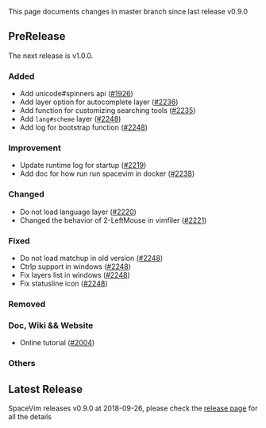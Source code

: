 This page documents changes in master branch since last release v0.9.0

## PreRelease

The next release is v1.0.0.

### Added

- Add unicode#spinners api ([#1926](https://github.com/SpaceVim/SpaceVim/pull/1926))
- Add layer option for autocomplete layer ([#2236](https://github.com/SpaceVim/SpaceVim/pull/2236))
- Add function for customizing searching tools ([#2235](https://github.com/SpaceVim/SpaceVim/pull/2235))
- Add `lang#scheme` layer ([#2248](https://github.com/SpaceVim/SpaceVim/pull/2248))
- Add log for bootstrap function ([#2248](https://github.com/SpaceVim/SpaceVim/pull/2323))

### Improvement

- Update runtime log for startup ([#2219](https://github.com/SpaceVim/SpaceVim/pull/2219))
- Add doc for how run run spacevim in docker ([#2238](https://github.com/SpaceVim/SpaceVim/pull/2238))

### Changed

- Do not load language layer ([#2220](https://github.com/SpaceVim/SpaceVim/pull/2220))
- Changed the behavior of 2-LeftMouse in vimfiler ([#2221](https://github.com/SpaceVim/SpaceVim/pull/2221)) 

### Fixed

- Do not load matchup in old version ([#2248](https://github.com/SpaceVim/SpaceVim/pull/2324))
- Ctrlp support in windows ([#2248](https://github.com/SpaceVim/SpaceVim/pull/2325))
- Fix layers list in windows ([#2248](https://github.com/SpaceVim/SpaceVim/pull/2327))
- Fix statusline icon ([#2248](https://github.com/SpaceVim/SpaceVim/pull/2328))

### Removed

### Doc, Wiki && Website

- Online tutorial ([#2004](https://github.com/SpaceVim/SpaceVim/pull/2004))

### Others

## Latest Release

SpaceVim releases v0.9.0 at 2018-09-26, please check the
[release page](https://spacevim.org/SpaceVim-release-v0.9.0/) for all the details
